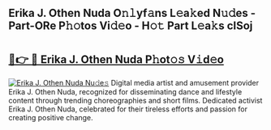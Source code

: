 ## Erika J. Othen Nuda O𝚗𝚕yf𝚊ns L𝚎a𝚔ed N𝚞𝚍es - Part-ORe P𝚑𝚘tos Vi𝚍𝚎o - H𝚘𝚝 Part L𝚎a𝚔s cISoj

# <h2><a href="http://kf01per.oniu.top/?m=Erika+J.+Othen+Nuda">🔗👉 🔴 Erika J. Othen Nuda P𝚑ot𝚘𝚜 V𝚒d𝚎o</a></h2>

[![Erika J. Othen Nuda Nu𝚍e𝚜](https://i.imgur.com/0qMVB7G.gif)](http://kf01per.oniu.top/?m=Erika+J.+Othen+Nuda)
Digital media artist and amusement provider Erika J. Othen Nuda, recognized for disseminating dance and lifestyle content through trending choreographies and short films. Dedicated activist Erika J. Othen Nuda, celebrated for their tireless efforts and passion for creating positive change.  
